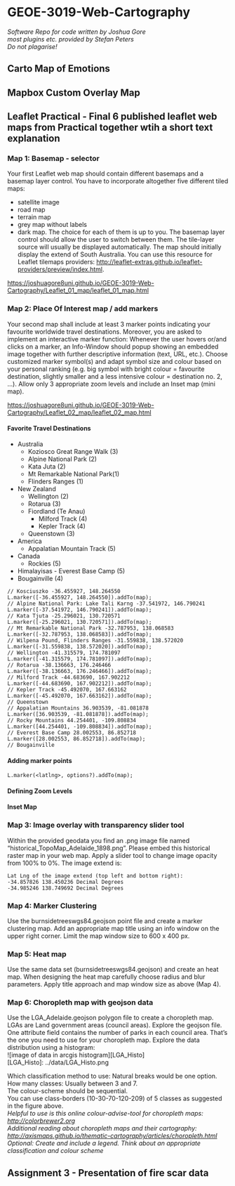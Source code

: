# GEOE-3019-Web-Cartography
*Software Repo for code written by Joshua Gore*  
*most plugins etc. provided by Stefan Peters*   
*Do not plagarise!*
## Carto Map of Emotions
## Mapbox Custom Overlay Map
## Leaflet Practical - Final 6 published leaflet web maps from Practical together wtih a short text explanation 
### Map 1: Basemap - selector
Your first Leaflet web map should contain different basemaps and a basemap layer control. You
have to incorporate altogether five different tiled maps:
- satellite image
- road map
- terrain map
- grey map without labels
- dark map.
The choice for each of them is up to you. The basemap layer control should allow the user to switch
between them. The tile-layer source will usually be displayed automatically. The map should
initially display the extend of South Australia.
You can use this resource for Leaflet tilemaps providers: http://leaflet-extras.github.io/leaflet-providers/preview/index.html.

https://joshuagore8uni.github.io/GEOE-3019-Web-Cartography/Leaflet_01_map/leaflet_01_map.html

### Map 2: Place Of Interest map / add markers
Your second map shall include at least 3 marker points  indicating your favourite worldwide travel
destinations. Moreover, you are asked to implement an interactive marker function: Whenever
the user hovers or/and clicks on a marker, an Info-Window should popup showing an embedded
image together with further descriptive information (text, URL, etc.). Choose customized marker
symbol(s) and adapt symbol size and colour based on your personal ranking (e.g. big symbol with
bright colour = favourite destination, slightly smaller and a less intensive colour = destination no.
2, …). Allow only 3 appropriate zoom levels and include an Inset map (mini map).

https://joshuagore8uni.github.io/GEOE-3019-Web-Cartography/Leaflet_02_map/leaflet_02_map.html


#### Favorite Travel Destinations
* Australia
    * Koziosco Great Range Walk (3)
    * Alpine National Park (2)
    * Kata Juta (2)
    * Mt Remarkable National Park(1)
    * Flinders Ranges (1)
* New Zealand
    * Wellington (2)
    * Rotarua (3)
    * Fiordland (Te Anau)
        * Milford Track (4)
        * Kepler Track (4)
    * Queenstown (3)
* America
    * Appalatian Mountain Track (5)
* Canada
    * Rockies (5)
* Himalayisas - Everest Base Camp (5)
* Bougainville (4)

```
// Kosciuszko -36.455927, 148.264550
L.marker([-36.455927, 148.264550]).addTo(map);
// Alpine National Park: Lake Tali Karng -37.541972, 146.790241
L.marker([-37.541972, 146.790241]).addTo(map);
// Kata Tjuta -25.296021, 130.720571
L.marker([-25.296021, 130.720571]).addTo(map);
// Mt Remarkable National Park -32.787953, 138.068583
L.marker([-32.787953, 138.068583]).addTo(map);
// Wilpena Pound, Flinders Ranges -31.559838, 138.572020
L.marker([-31.559838, 138.572020]).addTo(map);
// Wellington -41.315579, 174.781097
L.marker([-41.315579, 174.781097]).addTo(map);
// Rotarua -38.136663, 176.246466
L.marker([-38.136663, 176.246466]).addTo(map);
// Milford Track -44.683690, 167.902212
L.marker([-44.683690, 167.902212]).addTo(map);
// Kepler Track -45.492070, 167.663162
L.marker([-45.492070, 167.663162]).addTo(map);
// Queenstown
// Appalatian Mountains 36.903539, -81.081878
L.marker([36.903539, -81.081878]).addTo(map);
// Rocky Mountains 44.254401, -109.808834
L.marker([44.254401, -109.808834]).addTo(map);
// Everest Base Camp 28.002553, 86.852718
L.marker([28.002553, 86.852718]).addTo(map);
// Bougainville
```
#### Adding marker points
```
L.marker(<latlng>, options?).addTo(map);
```
#### Defining Zoom Levels
#### Inset Map


### Map 3: Image overlay with transparency slider tool
Within the provided geodata you find an .png image file named
“historical_TopoMap_Adelaide_1898.png”. Please embed this historical raster map in your web
map. Apply a slider tool to change image opacity from 100% to 0%. The image extend is:
```
Lat Lng of the image extend (top left and bottom right):
-34.857826 138.450236 Decimal Degrees
-34.985246 138.749692 Decimal Degrees
```
### Map 4: Marker Clustering
Use the burnsidetreeswgs84.geojson point file and create a marker clustering map.
Add an appropriate map title using an info window on the upper right corner.
Limit the map window size to 600 x 400 px.

### Map 5: Heat map
Use the same data set (burnsidetreeswgs84.geojson) and create an heat map. When designing the
heat map carefully choose radius and blur parameters.
Apply title approach and map window size as above (Map 4).

### Map 6: Choropleth map with geojson data
Use the LGA_Adelaide.geojson polygon file to create a choropleth map. LGAs are Land government
areas (council areas). Explore the geojson file. One attribute field contains the number of parks in
each council area. That’s the one you need to use for your choropleth map.
Explore the data distribution using a histogram:  
![image of data in arcgis histogram][LGA_Histo]  
[LGA_Histo]: ../data/LGA_Histo.png
  
Which classification method to use: Natural breaks would be one option.  
How many classes: Usually between 3 and 7.  
The colour-scheme should be sequential.  
You can use class-borders (10-30-70-120-209) of 5 classes as suggested in the figure above.  
*Helpful to use is this online colour-advise-tool for choropleth maps: http://colorbrewer2.org  
Additional reading about choropleth maps and their cartography: http://axismaps.github.io/thematic-cartography/articles/choropleth.html  
Optional: Create and include a legend. Think about an appropriate classification and colour scheme*
## Assignment 3 - Presentation of fire scar data
